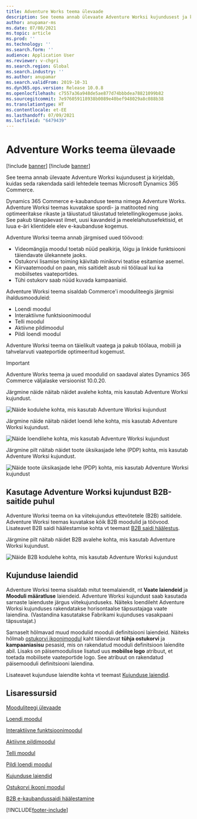 ```yaml
---
title: Adventure Works teema ülevaade
description: See teema annab ülevaate Adventure Worksi kujundusest ja kirjeldab, kuidas seda rakendada saidi lehtedele teemas Microsoft Dynamics 365 Commerce.
author: anupamar-ms
ms.date: 07/08/2021
ms.topic: article
ms.prod: ''
ms.technology: ''
ms.search.form: ''
audience: Application User
ms.reviewer: v-chgri
ms.search.region: Global
ms.search.industry: ''
ms.author: anupamar
ms.search.validFrom: 2019-10-31
ms.dyn365.ops.version: Release 10.0.8
ms.openlocfilehash: c7557a36a948de5ae877d74bbbdea78821099b82
ms.sourcegitcommit: 7e976059118938b0089e40bef948029a8c088b38
ms.translationtype: HT
ms.contentlocale: et-EE
ms.lasthandoff: 07/09/2021
ms.locfileid: "6479439"
---
```

# <a name="adventure-works-theme-overview"></a>Adventure Works teema ülevaade

[!include [banner](includes/banner.md)]
[!include [banner](includes/preview-banner.md)]

See teema annab ülevaate Adventure Worksi kujundusest ja kirjeldab, kuidas seda rakendada saidi lehtedele teemas Microsoft Dynamics 365 Commerce.

Dynamics 365 Commerce e-kaubanduse teema nimega Adventure Works. Adventure Worksi teemas kuvatakse spordi- ja matitooted ning optimeeritakse rikaste ja täiustatud täiustatud teletellingikogemuse jaoks. See pakub tänapäevast ilmet, uusi kavandeid ja meelelahutusefektisid, et luua e-äri klientidele elev e-kaubanduse kogemus.

Adventure Worksi teema annab järgmised uued töövood:

- Videomängija moodul toetab nüüd pealkirja, lõigu ja linkide funktsiooni täiendavate ülekannete jaoks.
- Ostukorvi lisamise toiming käivitab minikorvi teatise esitamise asemel.
- Kiirvaatemoodul on paan, mis saitidelt asub nii töölaual kui ka mobiilsetes vaateportides.
- Tühi ostukorv saab nüüd kuvada kampaaniaid.

Adventure Worksi teema sisaldab Commerce'i mooduliteegis järgmisi ihaldusmooduleid:

- Loendi moodul
- Interaktiivne funktsioonimoodul
- Telli moodul
- Aktiivne pildimoodul
- Pildi loendi moodul

Adventure Worksi teema on täielikult vaatega ja pakub töölaua, mobiili ja tahvelarvuti vaateportide optimeeritud kogemust.

> [!IMPORTANT]
> Adventure Works teema ja uued moodulid on saadaval alates Dynamics 365 Commerce väljalaske versioonist 10.0.20.

Järgmine näide näitab näidet avalehe kohta, mis kasutab Adventure Worksi kujundust.

![Näide kodulehe kohta, mis kasutab Adventure Worksi kujundust](./media/aw_b2c.PNG)

Järgmine näide näitab näidet loendi lehe kohta, mis kasutab Adventure Worksi kujundust.

![Näide loendilehe kohta, mis kasutab Adventure Worksi kujundust](./media/Aw_list.PNG)

Järgmine pilt näitab näidet toote üksikasjade lehe (PDP) kohta, mis kasutab Adventure Worksi kujundust.

![Näide toote üksikasjade lehe (PDP) kohta, mis kasutab Adventure Worksi kujundust](./media/aw_pdp.PNG)

## <a name="use-the-adventure-works-theme-for-b2b-sites"></a>Kasutage Adventure Worksi kujundust B2B-saitide puhul

Adventure Worksi teema on ka viitekujundus ettevõtetele (B2B) saitidele. Adventure Worksi teemas kuvatakse kõik B2B moodulid ja töövood. Lisateavet B2B saidi häälestamise kohta vt teemast [B2B saidi häälestus](./b2b/set-up-b2b-site.md).

Järgmine pilt näitab näidet B2B avalehe kohta, mis kasutab Adventure Worksi kujundust.

![Näide B2B kodulehe kohta, mis kasutab Adventure Worksi kujundust](./media/aw_b2b.PNG)

## <a name="theme-extensions"></a>Kujunduse laiendid

Adventure Worksi teema sisaldab mitut teemalaiendit, nt **Vaate laiendeid** ja **Mooduli määratluse** laiendeid. Adventure Worksi kujundust saab kasutada sarnaste laienduste järgus viitekujunduseks. Näiteks loendileht Adventure Worksi kujunduses rakendatakse horisontaalse täpsustajaga vaate laiendina. (Vastandina kasutatakse Fabrikami kujunduses vasakpaani täpsustajat.)

Sarnaselt hõlmavad muud moodulid mooduli definitsiooni laiendeid. Näiteks hõlmab [ostukorvi ikoonimoodul](cart-icon-module.md) kaht täiendavat **tühja ostukorvi** ja **kampaaniasisu** pesasid, mis on rakendatud mooduli definitsioon laiendite abil. Lisaks on päisemoodulisse lisatud uus **mobiilse logo** atribuut, et toetada mobiilsete vaateportide logo. See atribuut on rakendatud päisemooduli definitsiooni laiendina.

Lisateavet kujunduse laiendite kohta vt teemast [Kujunduse laiendid](e-commerce-extensibility/theme-module-extensions.md).

## <a name="additional-resources"></a>Lisaressursid

[Mooduliteegi ülevaade](starter-kit-overview.md)

[Loendi moodul](tile-list-module.md)

[Interaktiivne funktsioonimoodul](interactive-feature-module.md)

[Aktiivne pildimoodul](active-image-module.md)

[Telli moodul](subscribe-module.md)

[Pildi loendi moodul](image-list-module.md)

[Kujunduse laiendid](e-commerce-extensibility/theme-module-extensions.md)

[Ostukorvi ikooni moodul](cart-icon-module.md)

[B2B e-kaubandussaidi häälestamine](./b2b/set-up-b2b-site.md)

[!INCLUDE[footer-include](../includes/footer-banner.md)]
